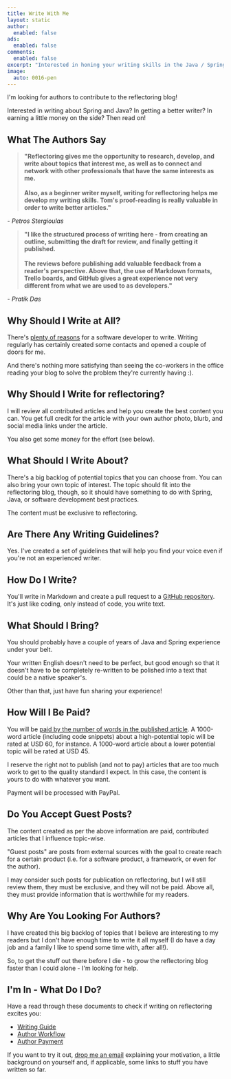 ```yaml
---
title: Write With Me
layout: static
author: 
  enabled: false
ads:
  enabled: false
comments:
  enabled: false
excerpt: "Interested in honing your writing skills in the Java / Spring space and earning a little money on the side? I need you! Read on to learn on how to contribute to the reflectoring blog. I'm looking forward to hear from you!"
image:
  auto: 0016-pen
---
```


I'm looking for authors to contribute to the reflectoring blog!
 
Interested in writing about Spring and Java? In getting a better writer? In earning a little money on the side? Then read on!

## What The Authors Say

> **"Reflectoring gives me the opportunity to research, develop, and write about topics that interest me, as well as to connect and network with other professionals that have the same interests as me.**
> <br/><br/>
> **Also, as a beginner writer myself, writing for reflectoring helps me develop my writing skills. Tom's proof-reading is really valuable in order to write better articles."**

*- Petros Stergioulas*

> **"I like the structured process of writing here - from creating an outline, submitting the draft for review, and finally getting it published.**
> <br/><br/>
> **The reviews before publishing add valuable feedback from a reader's perspective. Above that, the use of Markdown formats, Trello boards, and GitHub gives a great experience not very different from what we are used to as developers."**

*- Pratik Das*

## Why Should I Write at All?

There's [plenty of reasons](https://www.google.com/search?q=why+should+i+write+a+programming+blog&rlz=1C1GCEA_enDE749DE749&oq=why+should+i+write+a+programming+blog&aqs=chrome..69i57j0j35i39j0l5.4855j0j4&sourceid=chrome&ie=UTF-8) for a software developer to write. Writing regularly has certainly created some contacts and opened a couple of doors for me.

And there's nothing more satisfying than seeing the co-workers in the office reading your blog to solve the problem they're currently having :).

## Why Should I Write for reflectoring?

I will review all contributed articles and help you create the best content you can. You get full credit for the article with your own author photo, blurb, and social media links under the article.

You also get some money for the effort (see below).

## What Should I Write About?

There's a big backlog of potential topics that you can choose from. You can also bring your own topic of interest. The topic should fit into the reflectoring blog, though, so it should have something to do with Spring, Java, or software development best practices. 

The content must be exclusive to reflectoring.

## Are There Any Writing Guidelines?

Yes. I've created a set of guidelines that will help you find your voice even if you're not an experienced writer. 

## How Do I Write?

You'll write in Markdown and create a pull request to a [GitHub repository](https://github.com/reflectoring/reflectoring.github.io). It's just like coding, only instead of code, you write text. 

## What Should I Bring?

You should probably have a couple of years of Java and Spring experience under your belt.

Your written English doesn't need to be perfect, but good enough so that it doesn't have to be completely re-written to be polished into a text that could be a native speaker's. 

Other than that, just have fun sharing your experience!

## How Will I Be Paid?

You will be [paid by the number of words in the published article](/contribute/author-payment/). A 1000-word article (including code snippets) about a high-potential topic will be rated at USD 60, for instance. A 1000-word article about a lower potential topic will be rated at USD 45.

I reserve the right not to publish (and not to pay) articles that are too much work to get to the quality standard I expect. In this case, the content is yours to do with whatever you want.

Payment will be processed with PayPal.

## Do You Accept Guest Posts?

The content created as per the above information are paid, contributed articles that I influence topic-wise.

"Guest posts" are posts from external sources with the goal to create reach for a certain product (i.e. for a software product, a framework, or even for the author).

I may consider such posts for publication on reflectoring, but I will still review them, they must be exclusive, and they will not be paid. Above all, they must provide information that is worthwhile for my readers. 

## Why Are You Looking For Authors?

I have created this big backlog of topics that I believe are interesting to my readers but I don't have enough time to write it all myself (I do have a day job and a family I like to spend some time with, after all!). 

So, to get the stuff out there before I die - to grow the reflectoring blog faster than I could alone - I'm looking for help.
 
## I'm In - What Do I Do?

Have a read through these documents to check if writing on reflectoring excites you:

- [Writing Guide](/contribute/writing-guide/)
- [Author Workflow](/contribute/author-workflow/)
- [Author Payment](/contribute/author-payment/)

If you want to try it out, [drop me an email](mailto:tom@reflectoring.io) explaining your motivation, a little background on yourself and, if applicable, some links to stuff you have written so far.




